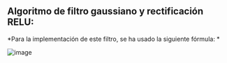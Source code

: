 ## Algoritmo de filtro gaussiano y rectificación RELU:
*Para la implementación de este filtro, se ha usado la siguiente fórmula: *

![image](https://user-images.githubusercontent.com/79777877/154594947-0e2798ff-9865-49f6-8903-cfa44ef151a5.png)
